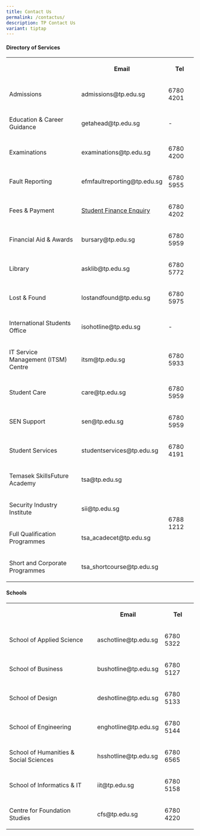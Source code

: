 ```yaml
---
title: Contact Us
permalink: /contactus/
description: TP Contact Us
variant: tiptap
---
```

<h4><strong>Directory of Services</strong></h4>
<table style="minWidth: 75px">
<colgroup>
<col>
<col>
<col>
</colgroup>
<tbody>
<tr>
<th rowspan="1" colspan="1">
<p></p>
</th>
<th rowspan="1" colspan="1">
<p><strong>Email</strong>
</p>
</th>
<th rowspan="1" colspan="1">
<p><strong>Tel</strong>
</p>
</th>
</tr>
<tr>
<td rowspan="1" colspan="1">
<p>Admissions</p>
</td>
<td rowspan="1" colspan="1">
<p>admissions@tp.edu.sg</p>
</td>
<td rowspan="1" colspan="1">
<p>6780 4201</p>
</td>
</tr>
<tr>
<td rowspan="1" colspan="1">
<p>Education &amp; Career Guidance</p>
</td>
<td rowspan="1" colspan="1">
<p>getahead@tp.edu.sg</p>
</td>
<td rowspan="1" colspan="1">
<p>-</p>
</td>
</tr>
<tr>
<td rowspan="1" colspan="1">
<p>Examinations</p>
</td>
<td rowspan="1" colspan="1">
<p>examinations@tp.edu.sg</p>
</td>
<td rowspan="1" colspan="1">
<p>6780 4200</p>
</td>
</tr>
<tr>
<td rowspan="1" colspan="1">
<p>Fault Reporting</p>
</td>
<td rowspan="1" colspan="1">
<p>efmfaultreporting@tp.edu.sg</p>
</td>
<td rowspan="1" colspan="1">
<p>6780 5955</p>
</td>
</tr>
<tr>
<td rowspan="1" colspan="1">
<p>Fees &amp; Payment</p>
</td>
<td rowspan="1" colspan="1">
<p><a href="https://go.gov.sg/fnahotline" rel="noopener noreferrer nofollow" target="_blank">Student Finance Enquiry</a>
</p>
</td>
<td rowspan="1" colspan="1">
<p>6780 4202</p>
</td>
</tr>
<tr>
<td rowspan="1" colspan="1">
<p>Financial Aid &amp; Awards</p>
</td>
<td rowspan="1" colspan="1">
<p>bursary@tp.edu.sg</p>
</td>
<td rowspan="1" colspan="1">
<p>6780 5959</p>
</td>
</tr>
<tr>
<td rowspan="1" colspan="1">
<p>Library</p>
</td>
<td rowspan="1" colspan="1">
<p>asklib@tp.edu.sg</p>
</td>
<td rowspan="1" colspan="1">
<p>6780 5772</p>
</td>
</tr>
<tr>
<td rowspan="1" colspan="1">
<p>Lost &amp; Found</p>
</td>
<td rowspan="1" colspan="1">
<p>lostandfound@tp.edu.sg</p>
</td>
<td rowspan="1" colspan="1">
<p>6780 5975</p>
</td>
</tr>
<tr>
<td rowspan="1" colspan="1">
<p>International Students Office</p>
</td>
<td rowspan="1" colspan="1">
<p>isohotline@tp.edu.sg</p>
</td>
<td rowspan="1" colspan="1">
<p>-</p>
</td>
</tr>
<tr>
<td rowspan="1" colspan="1">
<p>IT Service Management (ITSM) Centre</p>
</td>
<td rowspan="1" colspan="1">
<p>itsm@tp.edu.sg</p>
</td>
<td rowspan="1" colspan="1">
<p>6780 5933</p>
</td>
</tr>
<tr>
<td rowspan="1" colspan="1">
<p>Student Care</p>
</td>
<td rowspan="1" colspan="1">
<p>care@tp.edu.sg</p>
</td>
<td rowspan="1" colspan="1">
<p>6780 5959</p>
</td>
</tr>
<tr>
<td rowspan="1" colspan="1">
<p>SEN Support</p>
</td>
<td rowspan="1" colspan="1">
<p>sen@tp.edu.sg</p>
</td>
<td rowspan="1" colspan="1">
<p>6780 5959</p>
</td>
</tr>
<tr>
<td rowspan="1" colspan="1">
<p>Student Services</p>
</td>
<td rowspan="1" colspan="1">
<p>studentservices@tp.edu.sg</p>
</td>
<td rowspan="1" colspan="1">
<p>6780 4191</p>
</td>
</tr>
<tr>
<td rowspan="1" colspan="1">
<p>Temasek SkillsFuture Academy</p>
</td>
<td rowspan="1" colspan="1">
<p>tsa@tp.edu.sg</p>
</td>
<td rowspan="4" colspan="1">
<p>6788 1212</p>
</td>
</tr>
<tr>
<td rowspan="1" colspan="1">
<p>Security Industry Institute</p>
</td>
<td rowspan="1" colspan="1">
<p>sii@tp.edu.sg</p>
</td>
</tr>
<tr>
<td rowspan="1" colspan="1">
<p>Full Qualification Programmes</p>
</td>
<td rowspan="1" colspan="1">
<p>tsa_acadecet@tp.edu.sg</p>
</td>
</tr>
<tr>
<td rowspan="1" colspan="1">
<p>Short and Corporate Programmes</p>
</td>
<td rowspan="1" colspan="1">
<p>tsa_shortcourse@tp.edu.sg</p>
</td>
</tr>
</tbody>
</table>
<h4><strong>Schools</strong></h4>
<table style="minWidth: 75px">
<colgroup>
<col>
<col>
<col>
</colgroup>
<tbody>
<tr>
<th rowspan="1" colspan="1">
<p></p>
</th>
<th rowspan="1" colspan="1">
<p><strong>Email</strong>
</p>
</th>
<th rowspan="1" colspan="1">
<p><strong>Tel</strong>
</p>
</th>
</tr>
<tr>
<td rowspan="1" colspan="1">
<p>School of Applied Science</p>
</td>
<td rowspan="1" colspan="1">
<p>aschotline@tp.edu.sg</p>
</td>
<td rowspan="1" colspan="1">
<p>6780 5322</p>
</td>
</tr>
<tr>
<td rowspan="1" colspan="1">
<p>School of Business</p>
</td>
<td rowspan="1" colspan="1">
<p>bushotline@tp.edu.sg</p>
</td>
<td rowspan="1" colspan="1">
<p>6780 5127</p>
</td>
</tr>
<tr>
<td rowspan="1" colspan="1">
<p>School of Design</p>
</td>
<td rowspan="1" colspan="1">
<p>deshotline@tp.edu.sg</p>
</td>
<td rowspan="1" colspan="1">
<p>6780 5133</p>
</td>
</tr>
<tr>
<td rowspan="1" colspan="1">
<p>School of Engineering</p>
</td>
<td rowspan="1" colspan="1">
<p>enghotline@tp.edu.sg</p>
</td>
<td rowspan="1" colspan="1">
<p>6780 5144</p>
</td>
</tr>
<tr>
<td rowspan="1" colspan="1">
<p>School of Humanities &amp; Social Sciences</p>
</td>
<td rowspan="1" colspan="1">
<p>hsshotline@tp.edu.sg</p>
</td>
<td rowspan="1" colspan="1">
<p>6780 6565</p>
</td>
</tr>
<tr>
<td rowspan="1" colspan="1">
<p>School of Informatics &amp; IT</p>
</td>
<td rowspan="1" colspan="1">
<p>iit@tp.edu.sg</p>
</td>
<td rowspan="1" colspan="1">
<p>6780 5158</p>
</td>
</tr>
<tr>
<td rowspan="1" colspan="1">
<p>Centre for Foundation Studies</p>
</td>
<td rowspan="1" colspan="1">
<p>cfs@tp.edu.sg</p>
</td>
<td rowspan="1" colspan="1">
<p>6780 4220</p>
</td>
</tr>
</tbody>
</table>
<p></p>